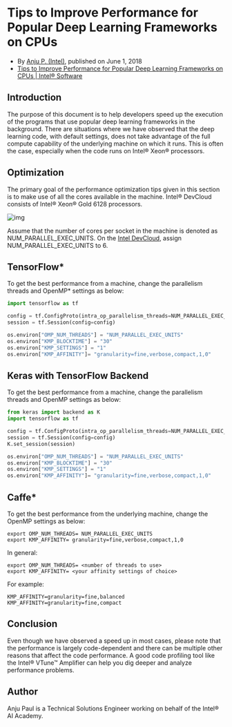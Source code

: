 # Tips to Improve Performance for Popular Deep Learning Frameworks on CPUs

- By [Anju P. (Intel)](https://software.intel.com/en-us/user/1635659), published on June 1, 2018
- [Tips to Improve Performance for Popular Deep Learning Frameworks on CPUs | Intel® Software](https://software.intel.com/en-us/articles/tips-to-improve-performance-for-popular-deep-learning-frameworks-on-multi-core-cpus)

## Introduction

The purpose of this document is to help developers speed up the execution of the programs that use popular deep learning frameworks in the background. There are situations where we have observed that the deep learning code, with default settings, does not take advantage of the full compute capability of the underlying machine on which it runs. This is often the case, especially when the code runs on Intel® Xeon® processors.

## Optimization

The primary goal of the performance optimization tips given in this section is to make use of all the cores available in the machine. Intel® DevCloud consists of Intel® Xeon® Gold 6128 processors.

![img](https://software.intel.com/sites/default/files/managed/86/4b/Untitled.png)

Assume that the number of cores per socket in the machine is denoted as NUM_PARALLEL_EXEC_UNITS. On the [Intel DevCloud](https://software.intel.com/en-us/ai-academy/tools/devcloud), assign NUM_PARALLEL_EXEC_UNITS to 6.

## TensorFlow*

To get the best performance from a machine, change the parallelism threads and OpenMP* settings as below:

```python
import tensorflow as tf

config = tf.ConfigProto(intra_op_parallelism_threads=NUM_PARALLEL_EXEC_UNITS, inter_op_parallelism_threads=2, allow_soft_placement=True, device_count = {'CPU': NUM_PARALLEL_EXEC_UNITS})
session = tf.Session(config=config)

os.environ["OMP_NUM_THREADS"] = "NUM_PARALLEL_EXEC_UNITS"
os.environ["KMP_BLOCKTIME"] = "30"
os.environ["KMP_SETTINGS"] = "1"
os.environ["KMP_AFFINITY"]= "granularity=fine,verbose,compact,1,0"
```

## Keras with TensorFlow Backend

To get the best performance from a machine, change the parallelism threads and OpenMP settings as below:

```python
from keras import backend as K
import tensorflow as tf

config = tf.ConfigProto(intra_op_parallelism_threads=NUM_PARALLEL_EXEC_UNITS, inter_op_parallelism_threads=2, allow_soft_placement=True, device_count = {'CPU': NUM_PARALLEL_EXEC_UNITS })
session = tf.Session(config=config)
K.set_session(session)

os.environ["OMP_NUM_THREADS"] = "NUM_PARALLEL_EXEC_UNITS"
os.environ["KMP_BLOCKTIME"] = "30"
os.environ["KMP_SETTINGS"] = "1"
os.environ["KMP_AFFINITY"]= "granularity=fine,verbose,compact,1,0"
```

## Caffe*

To get the best performance from the underlying machine, change the OpenMP settings as below:

```shell
export OMP_NUM_THREADS= NUM_PARALLEL_EXEC_UNITS
export KMP_AFFINITY= granularity=fine,verbose,compact,1,0
```

In general:

```shell
export OMP_NUM_THREADS= <number of threads to use>
export KMP_AFFINITY= <your affinity settings of choice>
```

For example:

```shell
KMP_AFFINITY=granularity=fine,balanced
KMP_AFFINITY=granularity=fine,compact
```

## Conclusion

Even though we have observed a speed up in most cases, please note that the performance is largely code-dependent and there can be multiple other reasons that affect the code performance. A good code profiling tool like the Intel® VTune™ Amplifier can help you dig deeper and analyze performance problems.

## Author

Anju Paul is a Technical Solutions Engineer working on behalf of the Intel® AI Academy.

 

